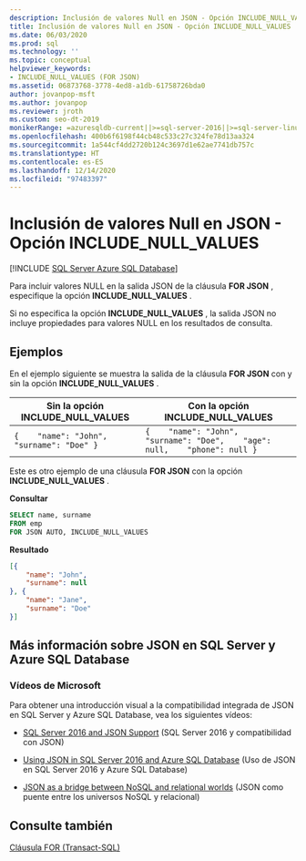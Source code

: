 ```yaml
---
description: Inclusión de valores Null en JSON - Opción INCLUDE_NULL_VALUES
title: Inclusión de valores Null en JSON - Opción INCLUDE_NULL_VALUES
ms.date: 06/03/2020
ms.prod: sql
ms.technology: ''
ms.topic: conceptual
helpviewer_keywords:
- INCLUDE_NULL_VALUES (FOR JSON)
ms.assetid: 06873768-3778-4ed8-a1db-61758726bda0
author: jovanpop-msft
ms.author: jovanpop
ms.reviewer: jroth
ms.custom: seo-dt-2019
monikerRange: =azuresqldb-current||>=sql-server-2016||>=sql-server-linux-2017||=azuresqldb-mi-current
ms.openlocfilehash: 400b6f6198f44cb48c533c27c324fe78d13aa324
ms.sourcegitcommit: 1a544cf4dd2720b124c3697d1e62ae7741db757c
ms.translationtype: HT
ms.contentlocale: es-ES
ms.lasthandoff: 12/14/2020
ms.locfileid: "97483397"
---
```

# <a name="include-null-values-in-json---include_null_values-option"></a>Inclusión de valores Null en JSON - Opción INCLUDE_NULL_VALUES
[!INCLUDE [SQL Server Azure SQL Database](../../includes/applies-to-version/sqlserver2016-asdb.md)]

  Para incluir valores NULL en la salida JSON de la cláusula **FOR JSON** , especifique la opción **INCLUDE_NULL_VALUES** .  
  
 Si no especifica la opción **INCLUDE_NULL_VALUES** , la salida JSON no incluye propiedades para valores NULL en los resultados de consulta.  
  
## <a name="examples"></a>Ejemplos  
 En el ejemplo siguiente se muestra la salida de la cláusula **FOR JSON** con y sin la opción **INCLUDE_NULL_VALUES** .  
  
|Sin la opción **INCLUDE_NULL_VALUES**|Con la opción **INCLUDE_NULL_VALUES**|  
|--------------------------------------------------|-----------------------------------------------|  
|`{    "name": "John",    "surname": "Doe" }`|`{    "name": "John",    "surname": "Doe",    "age": null,    "phone": null }`|  
  
 Este es otro ejemplo de una cláusula **FOR JSON** con la opción **INCLUDE_NULL_VALUES** .  
  
 **Consultar**  
  
```sql  
SELECT name, surname  
FROM emp  
FOR JSON AUTO, INCLUDE_NULL_VALUES    
```  
  
 **Resultado**  
  
```json  
[{
    "name": "John",
    "surname": null
}, {
    "name": "Jane",
    "surname": "Doe"
}] 
```  

## <a name="learn-more-about-json-in-sql-server-and-azure-sql-database"></a>Más información sobre JSON en SQL Server y Azure SQL Database  
  
### <a name="microsoft-videos"></a>Vídeos de Microsoft

Para obtener una introducción visual a la compatibilidad integrada de JSON en SQL Server y Azure SQL Database, vea los siguientes vídeos:

-   [SQL Server 2016 and JSON Support](https://channel9.msdn.com/Shows/Data-Exposed/SQL-Server-2016-and-JSON-Support) (SQL Server 2016 y compatibilidad con JSON)

-   [Using JSON in SQL Server 2016 and Azure SQL Database](https://channel9.msdn.com/Shows/Data-Exposed/Using-JSON-in-SQL-Server-2016-and-Azure-SQL-Database) (Uso de JSON en SQL Server 2016 y Azure SQL Database)

-   [JSON as a bridge between NoSQL and relational worlds](https://channel9.msdn.com/events/DataDriven/SQLServer2016/JSON-as-a-bridge-betwen-NoSQL-and-relational-worlds) (JSON como puente entre los universos NoSQL y relacional)

## <a name="see-also"></a>Consulte también  
 [Cláusula FOR &#40;Transact-SQL&#41;](../../t-sql/queries/select-for-clause-transact-sql.md)  
  
  
